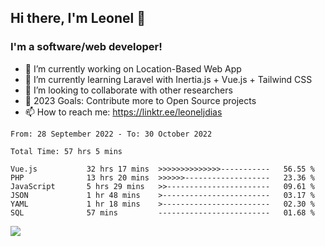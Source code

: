 ## Hi there, I'm Leonel 👋

### I'm a software/web developer!
- 🔭 I’m currently working on Location-Based Web App
- 🌱 I’m currently learning Laravel with Inertia.js + Vue.js + Tailwind CSS
- 👯 I’m looking to collaborate with other researchers
- 🥅 2023 Goals: Contribute more to Open Source projects
- 📫 How to reach me: https://linktr.ee/leoneljdias

<!--START_SECTION:waka-->

```text
From: 28 September 2022 - To: 30 October 2022

Total Time: 57 hrs 5 mins

Vue.js           32 hrs 17 mins  >>>>>>>>>>>>>>-----------   56.55 %
PHP              13 hrs 20 mins  >>>>>>-------------------   23.36 %
JavaScript       5 hrs 29 mins   >>-----------------------   09.61 %
JSON             1 hr 48 mins    >------------------------   03.17 %
YAML             1 hr 18 mins    >------------------------   02.30 %
SQL              57 mins         -------------------------   01.68 %
```

<!--END_SECTION:waka-->

![](https://komarev.com/ghpvc/?username=leoneljdias&color=blue&style=flat-square)
